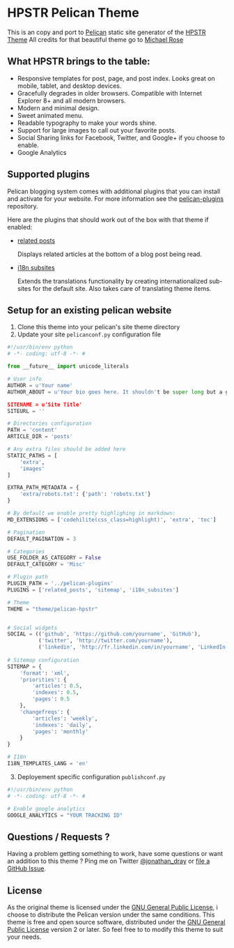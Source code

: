 # HPSTR Pelican Theme

This is an copy and port to [Pelican](https://github.com/getpelican/pelican) static site generator of the [HPSTR Theme](https://github.com/mmistakes/hpstr-jekyll-theme)
All credits for that beautiful theme go to [Michael Rose](https://github.com/mmistakes)


## What HPSTR brings to the table:

* Responsive templates for post, page, and post index. Looks great on mobile, tablet, and desktop devices.
* Gracefully degrades in older browsers. Compatible with Internet Explorer 8+ and all modern browsers.
* Modern and minimal design.
* Sweet animated menu.
* Readable typography to make your words shine.
* Support for large images to call out your favorite posts.
* Social Sharing links for Facebook, Twitter, and Google+ if you choose to enable.
* Google Analytics


## Supported plugins

Pelican blogging system comes with additional plugins that you can install and activate for your website. For more information see the [pelican-plugins](https://github.com/getpelican/pelican-plugins) repository.

Here are the plugins that should work out of the box with that theme if enabled:

* [related posts](https://github.com/getpelican/pelican-plugins/tree/master/related_posts)

    Displays related articles at the bottom of a blog post being read.

* [i18n subsites](https://github.com/getpelican/pelican-plugins/tree/master/i18n_subsites)

    Extends the translations functionality by creating internationalized sub-sites for the default site. Also takes care of translating theme items.

  
## Setup for an existing pelican website

1. Clone this theme into your pelican's site theme directory
2. Update your site ```pelicanconf.py``` configuration file

``` python
#!/usr/bin/env python
# -*- coding: utf-8 -*- #

from __future__ import unicode_literals

# User info
AUTHOR = u'Your name'
AUTHOR_ABOUT = u'Your bio goes here. It shouldn't be super long but a good two sentences or two should suffice.'

SITENAME = u'Site Title'
SITEURL = ''

# Directories configuration
PATH = 'content'
ARTICLE_DIR = 'posts'

# Any extra files should be added here
STATIC_PATHS = [
    'extra',
    'images'
]

EXTRA_PATH_METADATA = {
    'extra/robots.txt': {'path': 'robots.txt'}
}

# By default we enable pretty highlighing in markdown:
MD_EXTENSIONS = ['codehilite(css_class=highlight)', 'extra', 'toc']

# Pagination
DEFAULT_PAGINATION = 3

# Categories
USE_FOLDER_AS_CATEGORY = False
DEFAULT_CATEGORY = 'Misc'

# Plugin path
PLUGIN_PATH = '../pelican-plugins'
PLUGINS = ['related_posts', 'sitemap', 'i18n_subsites']

# Theme
THEME = "theme/pelican-hpstr"


# Social widgets
SOCIAL = (('github', 'https://github.com/yourname', 'GitHub'),
          ('twitter', 'http://twitter.com/yourname'),
          ('linkedin', 'http://fr.linkedin.com/in/yourname', 'LinkedIn'),)
          
# Sitemap configuration
SITEMAP = {
    'format': 'xml',
    'priorities': {
        'articles': 0.5,
        'indexes': 0.5,
        'pages': 0.5
    },
    'changefreqs': {
        'articles': 'weekly',
        'indexes': 'daily',
        'pages': 'monthly'
    }
}

# I18n
I18N_TEMPLATES_LANG = 'en'

```

3. Deployement specific configuration ```publishconf.py```

``` python
#!/usr/bin/env python
# -*- coding: utf-8 -*- #

# Enable google analytics
GOOGLE_ANALYTICS = "YOUR TRACKING ID"
```


## Questions / Requests ?

Having a problem getting something to work, have some questions or want an addition to this theme ?
Ping me on Twitter [@jonathan_dray](http://twitter.com/jonathan_dray) or [file a GitHub Issue](https://github.com/spiroid/pelican-hpstr/issues/new).


## License

As the original theme is licensed under the [GNU General Public License](https://github.com/mmistakes/hpstr-jekyll-theme/blob/master/LICENSE), i choose to distribute the Pelican version
under the same conditions.
This theme is free and open source software, distributed under the [GNU General Public License](https://github.com/spiroid/pelican-hpstr/blob/master/LICENSE) version 2 or later. So feel free to to modify this theme to suit your needs.

